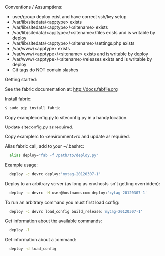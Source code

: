 Conventions / Assumptions:

* user/group deploy exist and have correct ssh/key setup
* /var/lib/sitedata/&lt;apptype&gt; exists
* /var/lib/sitedata/&lt;apptype&gt;/&lt;sitename&gt; exists
* /var/lib/sitedata/&lt;apptype&gt;/&lt;sitename&gt;/files exists and is writable by deploy
* /var/lib/sitedata/&lt;apptype&gt;/&lt;sitename&gt;/settings.php exists
* /var/www/&lt;apptype&gt; exists
* /var/www/&lt;apptype&gt;/&lt;sitename&gt; exists and is writable by deploy
* /var/www/&lt;apptype&gt;/&lt;sitename&gt;/releases exists and is writable by deploy
* Git tags do NOT contain slashes

Getting started:

See the fabric documentation at: http://docs.fabfile.org

Install fabric:

```bash
$ sudo pip install fabric
```

Copy exampleconfig.py to siteconfig.py in a handy location.

Update siteconfig.py as required.

Copy examplerc to &lt;environment&gt;rc and update as required.

Alias fabric call, add to your ~/.bashrc:

```bash
  alias deploy="fab -f /path/to/deploy.py"
```

Example usage:

```bash
  deploy -c devrc deploy:'mytag-20120307-1'
```

  Deploy to an arbitrary server (as long as env.hosts isn&#39;t getting overridden):

```bash
  deploy -c devrc -H user@hostname.com deploy:'mytag-20120307-1'
```

  To run an arbitrary command you must first load config:

```bash
  deploy -c devrc load_config build_release:'mytag-20120307-1'
```

  Get information about the available commands:

```bash
  deploy -l
```

  Get information about a command:

```bash
  deploy -d load_config
```

